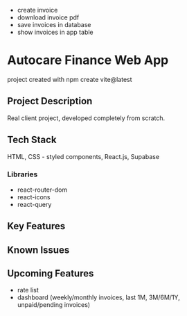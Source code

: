 - create invoice
- download invoice pdf
- save invoices in database
- show invoices in app table

# Autocare Finance Web App

project created with
npm create vite@latest

## Project Description

Real client project, developed completely from scratch.

## Tech Stack

HTML, CSS - styled components, React.js, Supabase

### Libraries

- react-router-dom
- react-icons
- react-query

## Key Features

## Known Issues

## Upcoming Features

- rate list
- dashboard (weekly/monthly invoices, last 1M, 3M/6M/1Y, unpaid/pending invoices)
